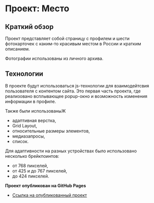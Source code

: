 # Проект: Место

## Краткий обзор

Проект представляет собой страницу с профилем и шести фотокарточек с каким-то красивым местом в России и кратким описанием.

Фотографии использованы из личного архива.

## Технологии

В проекте будут использоваться js-технологии для взаимодейтсвия пользователя с контентом сайта.
Это первая часть проекта, где реализовано всплывающее popup-окно и возможность изменения информации в профиле.

Также были использованыЖ

* адаптивная верстка,
* Grid Layout,
* относительные размеры элементов,
* медиазапросы,
* список.

Для адаптивности на разных устройствах было использовано несколько брейкпоинтов:

* от 768 пикселей,
* от 425 и до 767 пикселей,
* до 424 пикселей.

**Проект опубликован на GitHub Pages**

* [Ссылка на опубликованный проект](https://evgeniy-dvoeglazov.github.io/mesto/)
